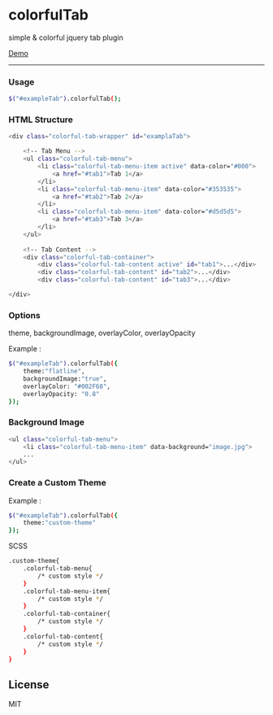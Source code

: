 # colorfulTab
simple & colorful jquery tab plugin

[Demo][demo]


----------

### Usage

```sh
$("#exampleTab").colorfulTab();
```

### HTML Structure

```sh
<div class="colorful-tab-wrapper" id="examplaTab">

	<!-- Tab Menu -->
	<ul class="colorful-tab-menu">
		<li class="colorful-tab-menu-item active" data-color="#000">
			<a href="#tab1">Tab 1</a>
		</li>
		<li class="colorful-tab-menu-item" data-color="#353535">
			<a href="#tab2">Tab 2</a>
		</li>
		<li class="colorful-tab-menu-item" data-color="#d5d5d5">
			<a href="#tab3">Tab 3</a>
		</li>
	</ul>
	
	<!-- Tab Content -->
	<div class="colorful-tab-container">
		<div class="colorful-tab-content active" id="tab1">...</div>
		<div class="colorful-tab-content" id="tab2">...</div>
		<div class="colorful-tab-content" id="tab3">...</div>

</div>
```


### Options

theme, backgroundImage, overlayColor, overlayOpacity

Example :
```sh
$("#exampleTab").colorfulTab({
	theme:"flatline",
	backgroundImage:"true",
	overlayColor: "#002F68",
    overlayOpacity: "0.8"
});
```

### Background Image
```sh
<ul class="colorful-tab-menu">
	<li class="colorful-tab-menu-item" data-background="image.jpg">
	...
</ul>
```

### Create a Custom Theme

Example :
```sh
$("#exampleTab").colorfulTab({
	theme:"custom-theme"
});
```
SCSS
```sh
.custom-theme{
	.colorful-tab-menu{
		/* custom style */
	}
	.colorful-tab-menu-item{
		/* custom style */
	}
	.colorful-tab-container{
		/* custom style */
	}
	.colorful-tab-content{
		/* custom style */
	}
}
```
 

License
----
MIT

[demo]: <https://codepen.io/knyttneve/full/pbzBKR/>

